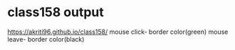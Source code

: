 # class158 output
https://akriti96.github.io/class158/
mouse click- border color(green)
mouse leave- border color(black)
